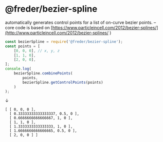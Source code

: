 # @freder/bezier-spline

automatically generates control points for a list of on-curve bezier points. – core code is based on [https://www.particleincell.com/2012/bezier-splines/](http://www.particleincell.com/2012/bezier-splines/ )

```javascript
const bezierSpline = require('@freder/bezier-spline');
const points = [
    [0, 0, 0], // x, y, z
    [1, 1, 0],
    [2, 0, 0],
];
console.log(
	bezierSpline.combinePoints(
		points,
		bezierSpline.getControlPoints(points)
	)
);
```

↓

```
[ [ 0, 0, 0 ],
  [ 0.33333333333333337, 0.5, 0 ],
  [ 0.6666666666666667, 1, 0 ],
  [ 1, 1, 0 ],
  [ 1.3333333333333333, 1, 0 ],
  [ 1.6666666666666665, 0.5, 0 ],
  [ 2, 0, 0 ] ]
```
